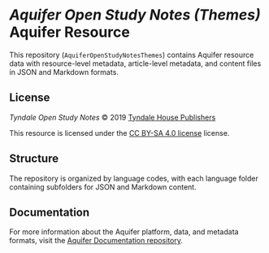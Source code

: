 # _Aquifer Open Study Notes (Themes)_ Aquifer Resource

This repository (`AquiferOpenStudyNotesThemes`) contains Aquifer resource data with resource-level metadata, article-level metadata, and content files in JSON and Markdown formats.

## License

_Tyndale Open Study Notes_ © 2019 [Tyndale House Publishers](https://tyndaleopenresources.com/)

This resource is licensed under the [CC BY-SA 4.0 license](https://creativecommons.org/licenses/by-sa/4.0/legalcode.en) license.

## Structure

The repository is organized by language codes, with each language folder containing subfolders for JSON and Markdown content.

## Documentation

For more information about the Aquifer platform, data, and metadata formats, visit the [Aquifer Documentation repository](https://github.com/BibleAquifer/AquiferOpenStudyNotesThemes).
